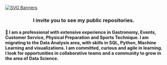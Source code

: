 [![SVG Banners](https://svg-banners.vercel.app/api?type=typeWriter&text1=Hi%20%F0%9F%91%8B,%20I%27m%20Ester,%20welcome%20to%20my%20hacker%20space&height=100&width=1000)](https://github.com/EsterSaravia)

<h3 align="center">I invite you to see my public repositories.</h3>

<h4 align="left">👋 I am a professional with extensive experience in Gastronomy, Events, Customer Service, Physical Preparation and Sports Technique. I am migrating to the Data Analysis area, with skills in SQL, Python, Machine Learning and visualizations. I am committed, curious and agile in learning. I look for opportunities in collaborative teams and a community to grow in the area of ​​Data Science.</h4>


